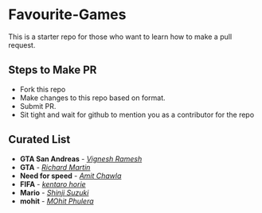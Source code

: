 # Favourite-Games
This is a starter repo for those who want to learn how to make a pull request.

## Steps to Make PR
* Fork this repo
* Make changes to this repo based on format.
* Submit PR.
* Sit tight and wait for github to mention you as a contributor for the repo

## Curated List

* __GTA San Andreas__ - *[Vignesh Ramesh](http://www.vigneshramesh.in)*
* __GTA__ - *[Richard Martin](http://www.youtube.com)*
* __Need for speed__ - *[Amit Chawla](https://www.linkedin.com/in/amitchawla1995/)* 
* __FIFA__ - *[kentaro horie](http://kentarohorie.portfoliobox.net/)*
* __Mario__ - *[Shinji Suzuki](https://www.facebook.com/profile.php?id=100004061394299)*
* __mohit__ - *[MOhit Phulera](https://www.MohitPhuera.com)*



